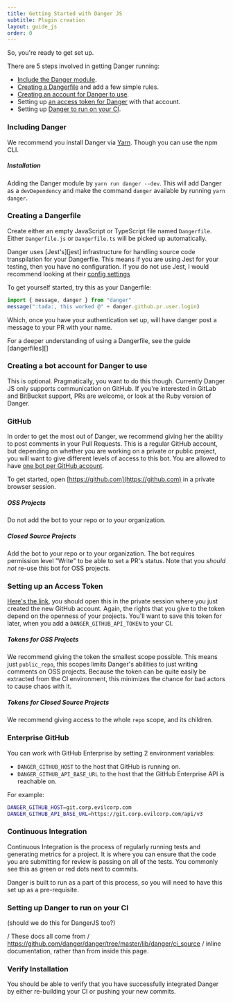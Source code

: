 ```yaml
---
title: Getting Started with Danger JS
subtitle: Plugin creation
layout: guide_js
order: 0
---
```


So, you're ready to get set up. 

There are 5 steps involved in getting Danger running:

* [Include the Danger module](#including-danger).
* [Creating a Dangerfile](#creating-a-dangerfile) and add a few simple rules.
* [Creating an account for Danger to use](#creating-a-bot-account-for-danger-to-use).
* Setting up [an access token for Danger](#setting-up-an-access-token) with that account.
* Setting up [Danger to run on your CI](#setting-up-danger-to-run-on-your-ci).

### Including Danger

We recommend you install Danger via [Yarn][]. Though you can use the npm CLI.

##### Installation

Adding the Danger module by `yarn run danger --dev`. This will add Danger as a `devDependency` and make the command `danger` available by running `yarn danger`.

### Creating a Dangerfile

Create either an empty JavaScript or TypeScript file named `Dangerfile`. Either `Dangerfile.js` or `Dangerfile.ts` will be picked up automatically.

Danger uses [Jest's][jest] infrastructure for handling source code transpilation for your Dangerfile. This means if you are using Jest for your testing, then you have no configuration. If you do not use Jest, I would recommend looking at their [config settings][jest-config]

To get yourself started, try this as your Dangerfile:

```js
import { message, danger } from "danger"
message(":tada:, this worked @" + danger.github.pr.user.login)
```

Which, once you have your authentication set up, will have danger post a message to your PR with your name.

For a deeper understanding of using a Dangerfile, see the guide [dangerfiles][]

### Creating a bot account for Danger to use

This is optional. Pragmatically, you want to do this though. Currently Danger JS only supports communication on GitHub. If you're interested in GitLab and BitBucket support, PRs are welcome, or look at the Ruby version of Danger.

### GitHub

In order to get the most out of Danger, we recommend giving her the ability to post comments in your Pull Requests. This is a regular GitHub account, but depending on whether you are working on a private or public project, you will want to give different levels of access to this bot. You are allowed to have [one bot per GitHub account][github_bots].

To get started, open [https://github.com](https://github.com) in a private browser session.

##### OSS Projects

Do not add the bot to your repo or to your organization.

##### Closed Source Projects

Add the bot to your repo or to your organization. The bot requires permission level "Write" to be able to set a PR's status. Note that you _should not_ re-use this bot for OSS projects.

### Setting up an Access Token

[Here's the link][github_token], you should open this in the private session where you just created the new GitHub account. Again, the rights that you give to the token depend on the openness of your projects. You'll want to save this token for later, when you add a `DANGER_GITHUB_API_TOKEN` to your CI.

##### Tokens for OSS Projects

We recommend giving the token the smallest scope possible. This means just `public_repo`, this scopes limits Danger's abilities to just writing comments on OSS projects. Because the token can be quite easily be extracted from the CI environment, this minimizes the chance for bad actors to cause chaos with it.

##### Tokens for Closed Source Projects

We recommend giving access to the whole `repo` scope, and its children.

### Enterprise GitHub

You can work with GitHub Enterprise by setting 2 environment variables:

* `DANGER_GITHUB_HOST` to the host that GitHub is running on.
* `DANGER_GITHUB_API_BASE_URL` to the host that the GitHub Enterprise API is reachable on.

For example:

```sh
DANGER_GITHUB_HOST=git.corp.evilcorp.com
DANGER_GITHUB_API_BASE_URL=https://git.corp.evilcorp.com/api/v3
```

### Continuous Integration

Continuous Integration is the process of regularly running tests and generating metrics for a project. It is where you can ensure that the code you are submitting for review is passing on all of the tests. You commonly see this as green or red dots next to commits.

Danger is built to run as a part of this process, so you will need to have this set up as a pre-requisite.

### Setting up Danger to run on your CI

(should we do this for DangerJS too?)

/ These docs all come from
/ https://github.com/danger/danger/tree/master/lib/danger/ci_source
/ inline documentation, rather than from inside this page.

### Verify Installation

You should be able to verify that you have successfully integrated Danger by either re-building your CI or pushing your new commits.


[jest-config]: https://facebook.github.io/jest/docs/configuration.html
[github_bots]: https://twitter.com/sebastiangrail/status/750844399563608065
[github_token]: https://github.com/settings/tokens/new
[Yarn]: https://yarnpkg.com
